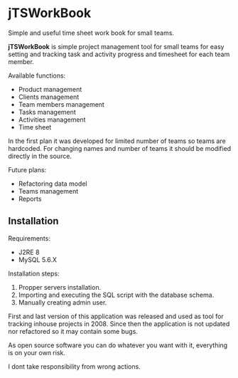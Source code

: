 # jTSWorkBook
Simple and useful time sheet work book for small teams.

**jTSWorkBook** is simple project management tool for small teams for easy setting and tracking task and activity progress and timesheet for each team member.

Available functions:

*	Product management
* 	Clients management
*	Team members management
* 	Tasks management
*  	Activities management
*	Time sheet

In the first plan it was developed for limited number of teams so teams are hardcoded. For changing names and number of teams it should be modified directly in the source. 

Future plans:

*	Refactoring data model
*	Teams management
*	Reports

## Installation

Requirements: 

*	J2RE 8
* 	MySQL 5.6.X

Installation steps:

1.	Propper servers installation.
2. Importing and executing the SQL script with the database schema.
3.	Manually creating admin user.

First and last version of this application was released and used as tool for tracking inhouse projects in 2008. Since then the application is not updated nor refactored so it may contain some bugs.

As open source software you can do whatever you want with it, everything is on your own risk.

I dont take responsibility from wrong actions.
